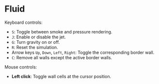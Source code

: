 # Fluid

Keyboard controls:
- `S`: Toggle between smoke and pressure rendering.
- `J`: Enable or disable the jet.
- `G`: Turn gravity on or off.
- `R`: Reset the simulation.
- Arrow keys `Up`, `Down`, `Left`, `Right`: Toggle the corresponding border wall.
- `C`: Remove all walls except the active border walls.

Mouse controls:
- **Left click**: Toggle wall cells at the cursor position.
